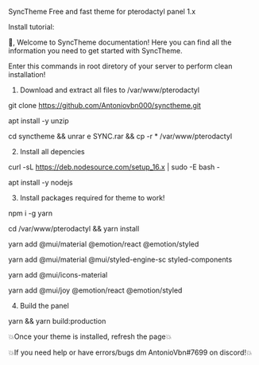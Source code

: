 SyncTheme
Free and fast theme for pterodactyl panel 1.x

Install tutorial:

👋, Welcome to SyncTheme documentation!
Here you can find all the information you need to get started with SyncTheme.

Enter this commands in root diretory of your server to perform clean installation!

1. Download and extract all files to /var/www/pterodactyl

git clone https://github.com/Antoniovbn000/synctheme.git

apt install -y unzip

cd synctheme && unrar e SYNC.rar && cp -r * /var/www/pterodactyl

2. Install all depencies

curl -sL https://deb.nodesource.com/setup_16.x | sudo -E bash -

apt install -y nodejs

3. Install packages required for theme to work!

npm i -g yarn

cd /var/www/pterodactyl && yarn install

yarn add @mui/material @emotion/react @emotion/styled

yarn add @mui/material @mui/styled-engine-sc styled-components

yarn add @mui/icons-material

yarn add @mui/joy @emotion/react @emotion/styled

4. Build the panel

yarn && yarn build:production

💥Once your theme is installed, refresh the page💥

💥If you need help or have errors/bugs dm AntonioVbn#7699 on discord!💥
